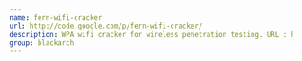 ```yaml
---
name: fern-wifi-cracker
url: http://code.google.com/p/fern-wifi-cracker/
description: WPA wifi cracker for wireless penetration testing. URL : http://code.google.com/p/fern-wifi-cracker/ Groups : blackarch blackarch-wireless blackarch-cracker
group: blackarch
---
```

